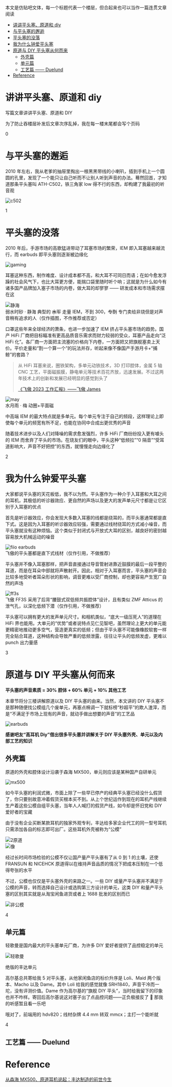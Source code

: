 本文是仿贴吧文体，每一个标题代表一个楼层，但合起来也可以当作一篇连贯文章阅读

- [讲讲平头塞、原道和 diy](#讲讲平头塞原道和-diy)
- [与平头塞的邂逅](#与平头塞的邂逅)
- [平头塞的没落](#平头塞的没落)
- [我为什么钟爱平头塞](#我为什么钟爱平头塞)
- [原道与 DIY 平头塞从何而来](#原道与-diy-平头塞从何而来)
	- [外壳篇](#外壳篇)
	- [单元篇](#单元篇)
	- [工艺篇 —— Duelund](#工艺篇--duelund)
- [Reference](#reference)

# 讲讲平头塞、原道和 diy

写篇文章讲讲平头塞、原道和 DIY

为了防止吞楼层补发后文章次序乱掉，我在每一楼末尾都会写个页码

0

# 与平头塞的邂逅

2010 年左右，我从老爹的抽屉里掏出一根黑黑带线的小喇叭，插到手机上一个圆圆的孔里，发现了一个能只让自己听而不让别人听到声音的办法。蓦然回首，才知道那条平头塞叫 ATH-C502，铁三角家 low 得不行的东西，却构建了我最初的听音观

![c502](../../resource/ath%20c502.png)

1

# 平头塞的没落

2010 年后，手游市场的高歌猛进带动了耳塞市场的繁荣，IEM 即入耳塞越来越流行，而 earbuds 即平头塞则逐渐被边缘化

![gaming](../resource/gaming%20iem.jpg)

耳塞这种东西，制作难度、设计成本都不高，和大耳不可同日而语；在如今愈发浮躁的社会风气下，也比大耳更方便，能揣口袋里随时听个响；这就是为什么如今有诸多国产品牌加入塞子市场的内卷，做大耳的却寥寥 —— 研发成本和市场需求摆在这

![静海](../../resource/静海.jpg)  
弱水时砂 · 静海 典型的 ~~水军~~ 走量 IEM，不到 300，~~专割~~ 专门卖给非烧但是对声音稍有追求的人（仅作插图，不作推荐或否定）

口罩这些年来全球经济的萧条，也进一步加速了 IEM 挤占平头塞市场的趋势。国产 HiFi 厂商把目标瞄准有更高品质音乐需求而财力较弱的受众，耳塞产品走向“泛 HiFi 化”。各厂商一方面把主流塞的价格向下内卷，一方面把又把旗舰塞卖上天价。平价走量和“割一个算一个”的玩法并存，听起来像不像国产手游月卡+“捕鲸”的套路？

> 从 HiFi 耳塞来说，圈铁架构，多单元动铁技术，3D 打印腔体，金属 5 轴 CNC 工艺，平面磁振膜，静电单元等技术百花齐放，迅速发展。不过这两年技术上的创新和发展已经明显的感觉到头了
>
> [《飞傲 2023 工作汇报》——飞傲 James](https://m.weibo.cn/status/4984979138544838)

![may](../resource/moondrop%20may.jpg)  
水月雨 · 梅 动圈+平面磁

中高端 IEM 的最大特点就是多单元。每个单元专注于自己的频段，这样理论上即使每个单元的频宽有所不足，也能在协同中合成出更优秀的声音

随着技术进步以及人们对降噪的需求愈发强烈，许多 HiFi 厂商纷纷投入更有噱头的 IEM 而舍弃了平头的市场。在烧友们的眼中，平头这种“低频拉”“0 隔音”“受耳道影响大，声音不好把控”的东西，就慢慢走向边缘化了

2

# 我为什么钟爱平头塞

大家都说平头塞的天花板低，我不以为然。平头塞作为一种介于入耳塞和大耳之间的耳机，其极低的听诊器效应、更自然的声场以及更大的发声单元尺寸都是让它区别于入耳塞的优点

首先是听诊器效应，你会发现大多数入耳塞的线都是绕耳的，而平头塞通常都是直下式。这是因为入耳塞的听诊器效应较强，需要通过线材绕耳的方式减小噪音，而平头塞就没有这种烦恼。这个类似于封闭式与开放式大耳的区别，越良好的密封越容易放大机械运动的噪音

![fiio earbuds](../../resource/fiio%20earbuds.png)  
飞傲的平头塞都是直下式线材（仅作引用，不做推荐）

平头塞并不像入耳塞那样，把声音直接通过导音管射进靠近鼓膜的最后一段平整的耳道，而是在耳朵中部就将声散射开。因此，相对于入耳塞而言，平头塞的声音会比较多地受听者耳朵形状的影响，调音更难以受厂商控制，却也更容易产生宽广自然的声场

![ff3s](../resource/ff3s%20bass.jpg)  
飞傲 FF3S 采用了后背“腰鼓式双低频共振腔体”设计，且有类似 ZMF Atticus 的泄气孔，以深化低频下潜（仅作引用，不做推荐）

平头塞可以拥有更大的发声单元尺寸。和相机类似，“底大一级压死人”的道理在 HiFi 界也能用。大单元的“优势”或者说特点见仁见智吧，虽然理论上更大的单元能更精密地推动更多空气，营造更真实的低频；但由于平头塞不可能像橡胶软套一样完全贴合耳道，这种结构会导致严重的低频泄露，往往让平头的低频发虚，更难以 punch 出力量感

3

# 原道与 DIY 平头塞从何而来

**平头塞的声音素质 = 30% 腔体 + 60% 单元 + 10% 其他工艺**

本章节将分三楼讲解原道以及 DIY 平头塞的由来。当然，本文讲的 DIY 平头塞不是那种随便找公模组几个废单元，再塞点棉调一下就标榜“秒超平”的欺人渣滓，而是“不满足于市场上现有的声音，就动手做出想要的声音”的工艺品

![earbuds](../resource/earbuds.webp)

**感谢吧友“高耳机 Diy”借出很多平头塞并讲解关于 DIY 平头塞外壳、单元以及内部工艺的知识**

## 外壳篇

原道的外壳和腔体设计沿袭于森海 MX500，单元则应该是某种国产自研单元

![mx500](../resource/mx500%20fake.jpg)

如今平头塞的利润式微，市面上除了一些早已停产的经典平头塞已经没什么假货了，你只要别故意冲着假货买根本买不到。从上个世纪运作到现在的耳机产线继续生产着这些公模自组平头塞，当年人人喊打的假货产线，如今却是怀旧党和 DIY 爱好者的宝藏

由于没有企业买断某款耳机的独家外观专利，丰达给多家企业代工的同一型号耳机只需添加各自的标志即可出厂。这些耳机外壳被称为“公模”

![2原道](../resource/2原道.jpg)  
![像](../resource/竟能如此相像.jpg)

经过长时间市场检验的公模不仅让国产量产平头塞有了从 0 到 1 的土壤，还使 FRANSUN 和 NICEHCK 原道得以在维持声音品质的情况下把成本压制在一个低得夸张的水平

不过，公模也仅仅是平头塞外壳的来路之一。一些 DIY 或量产平头塞并不满足于公模的声音，转而选择自己设计或选购第三方设计的单元，这类 DIY 和量产平头塞的区别其实就是从淘宝闲鱼进货或者上 1688 批发的区别而已

![非公模](../resource/非公模.jpg)

4

## 单元篇

轻歌曼是国内最大的平头塞单元厂商，为许多 DIY 爱好者提供了品控稳定的单元

![轻歌曼](../resource/轻歌曼.png)

绝版的丰达单元

高尔基总共寄给我 5 对平头塞，从他家闲鱼店的标价升序是 Loli、Maid 两个版本、Macho 以及 Dame。其中 Loli 给我的感觉就像 SRH1840，声音干冷而一坨，没有评测价值。Dame 作为高尔基的“旗舰 DIY 平头”，当时给我留下的印象也并不咋样。寄回后高尔基说这对塞子出了点品控问题——正负极接反了 🙂 那我的听感暂且看一乐吧

哦对了，前端用的 hdv820；线材杂牌 4.4 mm 转双 mmcx；主打一个能听就

4

## 工艺篇 —— Duelund

<!-- 萝莉 低频太少，声音特别干冷（Fires of Rubicon 1:37 这段尤其，和其他的对比一下就知道了）……然后声场也特别远，总体听起来就跟你用座机和人打电话，对方在电话另一边放音乐一样的感觉（点名批评 srh1840，声音和这坨东西十分神似），很难想象真的会有人喜欢这种声音？除非就是要面向这类癖好干冷声音的独特听众否则没啥必要留了（高尔基说适合 acg？不过我也不听日本电子女声，就不评价了）
我起个好听点的名字叫 凛冬，就是说这个又远又干瘪，还有种冷漠疏远的感觉

少女 太中正了！除了均衡外没啥显著的特点，就像那种 eq 到哈曼后的 dt990 一样！初烧可以玩玩这个调音准没错，把这幅耳机放到 acg 录音室去做最终混音监听，放到流行乐录音室去做最终混音监听是没问题的，毕竟干活不是欣赏音乐，找到正确的声音就行了。从另一方面来讲，这也是典型的杂食耳机，什么声音（除了大编制古典……有这需求的别考虑塞子了奥）基本都能对付对付（Fires of Rubicon 1:37 这段爆裂的瞬态居然也能还原得还行，可见单元素质确实不算差；6 Lieder 整首曲子下来高音也拿捏得还不错）。另外少女 16 和 17 的区别不大，我觉得没必要分开讲
少女这个名字我个人觉得不太恰当，这个调音这么中正为什么叫少女呢？叫比如 奇异点 什么的，就挺好，然后后续可以根据这个原型迭代，之所以叫奇异点就是它是第一代成熟的调音

壮汉 我听完觉得最有意思的耳机，它绝对不正确，但是爽！完全阉割特高频（1812 序曲 2:50 一听就知道），但是低音相当有力度！就是听电音的（Stained, Brutal Calamity 6:00 以及 Subhuman 人声部分）低频的泛音（不知道是不是这么叫，可能叫延展？）相当多，是刻意加了谐波失真吗？这个耳机我很喜欢拿来听 Stained, Brutal Calamity 和 Acheron 这两首曲子。特别牛逼的就是它的低音不会像索尼的 WH1000XM5 式的调音那样轰得头晕，突出低频而不轰头，这是很难得的。对于那些追求还原中正声音、ACG 的日本歌姬的华丽声音的人以及刚开始构建听音观的初烧来说这个耳机是不合适的，但是对于知道自己想要听什么的人，比如就喜欢死喉和 Mick Gordon 的 Glitch 金属中那些“电锯”元素的人，那用这个偶尔调剂下爽的一批！顺便，其实电子乐工程师可以用来混音的时候专门用来监听那些超低频的声音，俗称在这一频段上挑刺，说高端点就叫 Critical Listening。同时对于不喜欢刺耳超高频的人（Stained, Brutal Calamity 6:30 仔细听，有一条超高频类似管风琴声音的，这一段会被压下来，对比一下其他耳机就知道了），其实这个耳机也可以将这些类似管风琴的声音变得可接受地很多，就像是在高频率上进行了一个缩限
壮汉这个名字虽然恰当但不好听，不够吸引人，但它反而是这几个耳机里最具特色的一个，我个人是有点喜欢的，极度不正确但是爽，低频太爽了，从来没听过这种感觉！老烧交流会上我是很愿意掏一个这玩意出来和大家交流交流的，指不定突然就觉醒了某个老烧的金属魂
我建议改名叫 地狱歌手，因为我拿这个塞子听 Acheron 就是出自一个叫 Metal: Hellsinger 的游戏的原声带，这种低频也很适合这个名字，够刺激
-
女声的张力太差，但是低频很足，非常有力

贵妇 其实感觉就是在少女的基础上稍作调音修改，把人声偏低的频段和中高频段拉高了点，听 Hela。另一方面，在听女声的时候，不会把人声表现得很完整，会“收束”得比较快（Beauty Queen 0:20 歌词：in our li~~~ves 部分很明显），给人稍快节奏的感觉。我觉得这个耳机既然是被卖得最贵的，那肯定就是代表了高尔基本人的听音观，他觉得什么声音足够正确还能足够好听，它和少女相比就像拜亚的 T1 和 dt990，森海的 hd800s 和 hd650 一样，但是达不到这个区别程度。见仁见智，但我个人是觉得不值得比少女贵这么多的，就像你现在没能力做出 HD800，但是已经做出 HD600，然后非要把 HD600 调一下就称之为 HD800 一样，这不太妥。
对应 奇异点 这个名字，我会称之为 分歧点，原因就在文字和感受里了

Stained 1:46 背景低频我今天才听出来 -->

# Reference

[从森海 MX500、原道耳机说起：丰达制造的前世今生](https://post.smzdm.com/p/a20wn46n)
